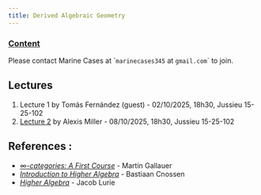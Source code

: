 ```yaml
---
title: Derived Algebraic Geometry
---
```


### [Content](https://master-math-fonda.imj-prg.fr/gt/dag.pdf)

Please contact Marine Cases at \``marinecases345` at `gmail.com`\` to join.

## Lectures

1. Lecture 1 by Tomás Fernández (guest) - 02/10/2025, 18h30, Jussieu 15-25-102
2. [Lecture 2](lectures/dga2.pdf) by Alexis Miller - 08/10/2025, 18h30, Jussieu 15-25-102

## References :

- [_$\infty$-categories: A First Course_](https://mgallauer.warwick.ac.uk/teaching/23icats/) - Martin Gallauer
- [_Introduction to Higher Algebra_](https://sites.google.com/view/bastiaan-cnossen/teaching/so25-introduction-to-higher-algebra) - Bastiaan Cnossen
- [_Higher Algebra_](https://www.math.ias.edu/~lurie/papers/HA.pdf) - Jacob Lurie
